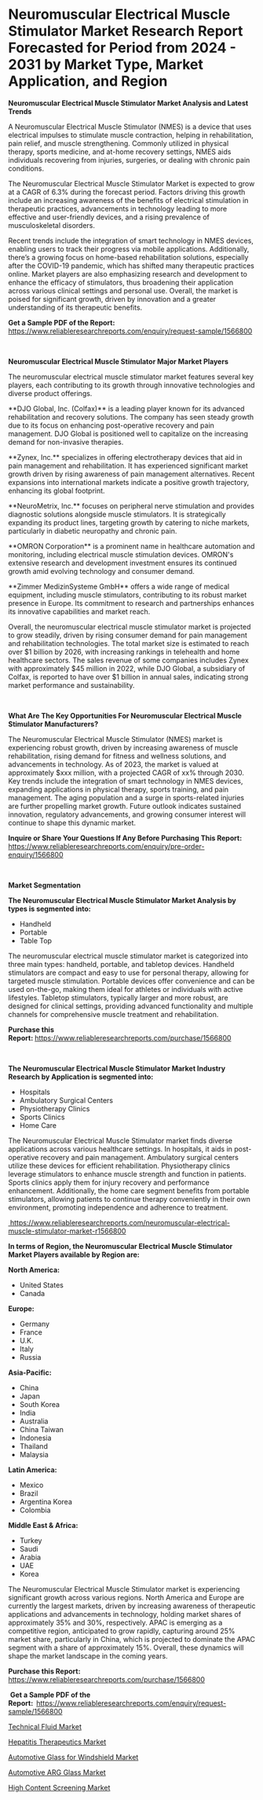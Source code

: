 <p><h1>Neuromuscular Electrical Muscle Stimulator Market Research Report Forecasted for Period from 2024 -  2031 by Market Type, Market Application, and Region</h1></p><p><strong>Neuromuscular Electrical Muscle Stimulator Market Analysis and Latest Trends</strong></p>
<p><p>A Neuromuscular Electrical Muscle Stimulator (NMES) is a device that uses electrical impulses to stimulate muscle contraction, helping in rehabilitation, pain relief, and muscle strengthening. Commonly utilized in physical therapy, sports medicine, and at-home recovery settings, NMES aids individuals recovering from injuries, surgeries, or dealing with chronic pain conditions.</p><p>The Neuromuscular Electrical Muscle Stimulator Market is expected to grow at a CAGR of 6.3% during the forecast period. Factors driving this growth include an increasing awareness of the benefits of electrical stimulation in therapeutic practices, advancements in technology leading to more effective and user-friendly devices, and a rising prevalence of musculoskeletal disorders. </p><p>Recent trends include the integration of smart technology in NMES devices, enabling users to track their progress via mobile applications. Additionally, there’s a growing focus on home-based rehabilitation solutions, especially after the COVID-19 pandemic, which has shifted many therapeutic practices online. Market players are also emphasizing research and development to enhance the efficacy of stimulators, thus broadening their application across various clinical settings and personal use. Overall, the market is poised for significant growth, driven by innovation and a greater understanding of its therapeutic benefits.</p></p>
<p><strong>Get a Sample PDF of the Report:&nbsp;</strong> <a href="https://www.reliableresearchreports.com/enquiry/request-sample/1566800">https://www.reliableresearchreports.com/enquiry/request-sample/1566800</a></p>
<p>&nbsp;</p>
<p><strong>Neuromuscular Electrical Muscle Stimulator Major Market Players</strong></p>
<p><p>The neuromuscular electrical muscle stimulator market features several key players, each contributing to its growth through innovative technologies and diverse product offerings.</p><p>**DJO Global, Inc. (Colfax)** is a leading player known for its advanced rehabilitation and recovery solutions. The company has seen steady growth due to its focus on enhancing post-operative recovery and pain management. DJO Global is positioned well to capitalize on the increasing demand for non-invasive therapies.</p><p>**Zynex, Inc.** specializes in offering electrotherapy devices that aid in pain management and rehabilitation. It has experienced significant market growth driven by rising awareness of pain management alternatives. Recent expansions into international markets indicate a positive growth trajectory, enhancing its global footprint.</p><p>**NeuroMetrix, Inc.** focuses on peripheral nerve stimulation and provides diagnostic solutions alongside muscle stimulators. It is strategically expanding its product lines, targeting growth by catering to niche markets, particularly in diabetic neuropathy and chronic pain.</p><p>**OMRON Corporation** is a prominent name in healthcare automation and monitoring, including electrical muscle stimulation devices. OMRON's extensive research and development investment ensures its continued growth amid evolving technology and consumer demand.</p><p>**Zimmer MedizinSysteme GmbH** offers a wide range of medical equipment, including muscle stimulators, contributing to its robust market presence in Europe. Its commitment to research and partnerships enhances its innovative capabilities and market reach.</p><p>Overall, the neuromuscular electrical muscle stimulator market is projected to grow steadily, driven by rising consumer demand for pain management and rehabilitation technologies. The total market size is estimated to reach over $1 billion by 2026, with increasing rankings in telehealth and home healthcare sectors. The sales revenue of some companies includes Zynex with approximately $45 million in 2022, while DJO Global, a subsidiary of Colfax, is reported to have over $1 billion in annual sales, indicating strong market performance and sustainability.</p></p>
<p>&nbsp;</p>
<p><strong>What Are The Key Opportunities For Neuromuscular Electrical Muscle Stimulator Manufacturers?</strong></p>
<p><p>The Neuromuscular Electrical Muscle Stimulator (NMES) market is experiencing robust growth, driven by increasing awareness of muscle rehabilitation, rising demand for fitness and wellness solutions, and advancements in technology. As of 2023, the market is valued at approximately $xxx million, with a projected CAGR of xx% through 2030. Key trends include the integration of smart technology in NMES devices, expanding applications in physical therapy, sports training, and pain management. The aging population and a surge in sports-related injuries are further propelling market growth. Future outlook indicates sustained innovation, regulatory advancements, and growing consumer interest will continue to shape this dynamic market.</p></p>
<p><strong>Inquire or Share Your Questions If Any Before Purchasing This Report:</strong> <a href="https://www.reliableresearchreports.com/enquiry/pre-order-enquiry/1566800">https://www.reliableresearchreports.com/enquiry/pre-order-enquiry/1566800</a></p>
<p>&nbsp;</p>
<p><strong>Market Segmentation</strong></p>
<p><strong>The Neuromuscular Electrical Muscle Stimulator Market Analysis by types is segmented into:</strong></p>
<p><ul><li>Handheld</li><li>Portable</li><li>Table Top</li></ul></p>
<p><p>The neuromuscular electrical muscle stimulator market is categorized into three main types: handheld, portable, and tabletop devices. Handheld stimulators are compact and easy to use for personal therapy, allowing for targeted muscle stimulation. Portable devices offer convenience and can be used on-the-go, making them ideal for athletes or individuals with active lifestyles. Tabletop stimulators, typically larger and more robust, are designed for clinical settings, providing advanced functionality and multiple channels for comprehensive muscle treatment and rehabilitation.</p></p>
<p><strong>Purchase this Report:&nbsp;</strong><a href="https://www.reliableresearchreports.com/purchase/1566800">https://www.reliableresearchreports.com/purchase/1566800</a></p>
<p>&nbsp;</p>
<p><strong>The Neuromuscular Electrical Muscle Stimulator Market Industry Research by Application is segmented into:</strong></p>
<p><ul><li>Hospitals</li><li>Ambulatory Surgical Centers</li><li>Physiotherapy Clinics</li><li>Sports Clinics</li><li>Home Care</li></ul></p>
<p><p>The Neuromuscular Electrical Muscle Stimulator market finds diverse applications across various healthcare settings. In hospitals, it aids in post-operative recovery and pain management. Ambulatory surgical centers utilize these devices for efficient rehabilitation. Physiotherapy clinics leverage stimulators to enhance muscle strength and function in patients. Sports clinics apply them for injury recovery and performance enhancement. Additionally, the home care segment benefits from portable stimulators, allowing patients to continue therapy conveniently in their own environment, promoting independence and adherence to treatment.</p></p>
<p><a href="https://www.reliableresearchreports.com/neuromuscular-electrical-muscle-stimulator-market-r1566800">&nbsp;https://www.reliableresearchreports.com/neuromuscular-electrical-muscle-stimulator-market-r1566800</a></p>
<p><strong>In terms of Region, the Neuromuscular Electrical Muscle Stimulator Market Players available by Region are:</strong></p>
<p>
    <p> <strong> North America: </strong>
        <ul>
            <li>United States</li>
            <li>Canada</li>
        </ul>
        </p> 
    <p> <strong> Europe: </strong>
        <ul>
            <li>Germany</li>
            <li>France</li>
            <li>U.K.</li>
            <li>Italy</li>
            <li>Russia</li>
        </ul>
        </p> 
    <p> <strong> Asia-Pacific: </strong>
        <ul>
            <li>China</li>
            <li>Japan</li>
            <li>South Korea</li>
            <li>India</li>
            <li>Australia</li>
            <li>China Taiwan</li>
            <li>Indonesia</li>
            <li>Thailand</li>
            <li>Malaysia</li>
        </ul>
        </p> 
    <p> <strong> Latin America: </strong>
        <ul>
            <li>Mexico</li>
            <li>Brazil</li>
            <li>Argentina Korea</li>
            <li>Colombia</li>
        </ul>
        </p> 
    <p> <strong> Middle East & Africa: </strong>
        <ul>
            <li>Turkey</li>
            <li>Saudi</li>
            <li>Arabia</li>
            <li>UAE</li>
            <li>Korea</li>
        </ul>
    </p>
    </p>
<p><p>The Neuromuscular Electrical Muscle Stimulator market is experiencing significant growth across various regions. North America and Europe are currently the largest markets, driven by increasing awareness of therapeutic applications and advancements in technology, holding market shares of approximately 35% and 30%, respectively. APAC is emerging as a competitive region, anticipated to grow rapidly, capturing around 25% market share, particularly in China, which is projected to dominate the APAC segment with a share of approximately 15%. Overall, these dynamics will shape the market landscape in the coming years.</p></p>
<p><strong>Purchase this Report: </strong><a href="https://www.reliableresearchreports.com/purchase/1566800">https://www.reliableresearchreports.com/purchase/1566800</a></p>
<p>&nbsp;<strong>Get a Sample PDF of the Report:&nbsp;&nbsp;</strong><a href="https://www.reliableresearchreports.com/enquiry/request-sample/1566800">https://www.reliableresearchreports.com/enquiry/request-sample/1566800</a></p>
<p><strong></strong></p>
<p><p><a href="https://medium.com/@ammar.jarrah.93/global-technical-fluid-industry-analysis-report-technical-fluid-market-size-share-and-trends-by-9392f2789e25">Technical Fluid Market</a></p><p><a href="https://www.linkedin.com/pulse/global-hepatitis-therapeutics-market-size-expected-experience-4oqxe">Hepatitis Therapeutics Market</a></p><p><a href="https://github.com/juniordelafrance/Market-Research-Report-List-5/blob/main/automotive-glass-for-windshield-market.md">Automotive Glass for Windshield Market</a></p><p><a href="https://github.com/rahu1506/Market-Research-Report-List-6/blob/main/automotive-arg-glass-market.md">Automotive ARG Glass Market</a></p><p><a href="https://www.linkedin.com/pulse/global-high-content-screening-market-focus-application-end-use-uxmme">High Content Screening Market</a></p></p>